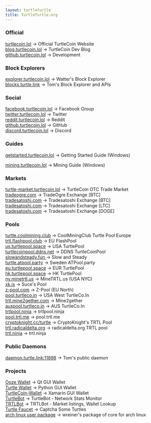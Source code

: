 ```yaml
---
layout: turtleturtle
title: TurtleTurtle.org
---
```

### Official
[turtlecoin.lol](http://turtlecoin.lol) → Official TurtleCoin Website  
[blog.turtlecoin.lol](https://medium.com/@turtlecoin) → TurtleCoin Dev Blog  
[github.turtlecoin.lol](https://github.com/turtlecoin) → Development  

### Block Explorers
[explorer.turtlecoin.lol](http://explorer.turtlecoin.lol) → Watter's Block Explorer  
[blocks.turtle.link](https://blocks.turtle.link) → Tom's Block Explorer and APIs  

### Social
[facebook.turtlecoin.lol](https://www.facebook.com/groups/204815433401566/) → Facebook Group  
[twitter.turtlecoin.lol](https://twitter.com/_turtlecoin) → Twitter  
[reddit.turtlecoin.lol](https://trtl.reddit.com) → Reddit  
[github.turtlecoin.lol](https://github.com/turtlecoin) → GitHub  
[discord.turtlecoin.lol](https://discord.gg/NZ7QYJA) → Discord  

### Guides
[getstarted.turtlecoin.lol](https://github.com/turtlecoin/turtlecoin/wiki/Getting-Started-w--TurtleCoin-on-Windows) → Getting Started Guide (Windows)  
<!-- [faq.turtlecoin.lol](https://faq.turtlecoin.lol) → Frequently Asked Questions  -->
[mining.turtlecoin.lol](https://github.com/turtlecoin/turtlecoin/wiki/How-To-Mine-TurtleCoin-on-Windows) → Mining Guide (Windows)  

### Markets
[turtle-market.turtlecoin.lol](https://discord.gg/NZ7QYJA) → TurtleCoin OTC Trade Market  
[tradeogre.com](https://tradeogre.com) → TradeOgre Exchange [BTC]  
[tradesatoshi.com](https://tradesatoshi.com/Exchange/?market=TRTL_BTC) → Tradesatoshi Exchange [BTC]  
[tradesatoshi.com](https://tradesatoshi.com/Exchange/?market=TRTL_LTC) → Tradesatoshi Exchange [LTC]  
[tradesatoshi.com](https://tradesatoshi.com/Exchange/?market=TRTL_DOGE) → Tradesatoshi Exchange [DOGE]  

### Pools
[turtle.coolmining.club](https://turtle.coolmining.club) → CoolMiningClub Turtle Pool Europe   
[trtl.flashpool.club](https://trtl.flashpool.club/) → EU FlashPool  
[us.turtlepool.space](http://us.turtlepool.space/) → USA TurtlePool  
[turtlecoinpool.ddns.net](http://turtlecoinpool.ddns.net/) → DDNS TurtleCoinPool  
[slowandsteady.fun ](http://slowandsteady.fun/) → Slow and Steady  
[turtle.atpool.party](http://turtle.atpool.party/) → Sweden ATPool.party  
[eu.turtlepool.space](http://eu.turtlepool.space/) → EUR TurtlePool  
[hk.turtlepool.space](http://hk.turtlepool.space/) → HK TurtlePool  
[ny.minetrtl.us](http://ny.minetrtl.us) → MineTRTL.us (USA NYC)  
[xk.is](http://xk.is/) → Suce's Pool  
[z-pool.com](http://z-pool.com) → Z-Pool (EU North)  
[pool.turtleco.in](http://pool.turtleco.in/) → USA West TurtleCo.In  
[trtl.mine2gether.com](http://trtl.mine2gether.com/) → Mine2gether  
[auspool.turtleco.in](http://auspool.turtleco.in/) → AUS TurtleCo.In  
[trtlpool.ninja](http://trtlpool.ninja/) → trtlpool.ninja  
[pool.trtl.me](http://pool.trtl.me/) → pool.trtl.me  
[cryptoknight.cc/turtle](http://cryptoknight.cc/turtle/) → CryptoKnight's TRTL Pool  
[trtl.radicaldelta.org](http://trtl.radicaldelta.org/) → radicaldelta.org TRTL pool  
[trtl.ninja](https://trtl.ninja/) → trtl.ninja  

### Public Daemons
[daemon.turtle.link:11898](http://daemon.turtle.link:11898) → Tom's public daemon  

### Projects
[Ooze Wallet](https://github.com/rocksteadytc/ooze) → Qt GUI Wallet  
[Turtle Wallet](https://github.com/turtlecoin/turtle-wallet) → Python GUI Wallet  
[TurtleCoin-Wallet](https://github.com/turtlecoin/desktop-xamarin) → Xamarin GUI Wallet  
[TurtleBot](https://github.com/CaptainMeatloaf/TurtleBot) → TurtleBot - Network Stats Monitor  
[TRTLBot](https://github.com/beezTEM/TRTLBot) → TRTLBot - Market listings, Wallet Lookup  
[Turtle Faucet](https://faucet.trtl.me) → Captcha Some Turtles  
[arch linux user package](https://aur.archlinux.org/packages/turtlecoin-git/) → wreiner's package of core for arch linux  

